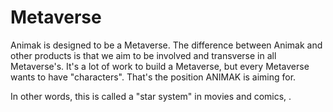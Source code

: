 # Metaverse

Animak is designed to be a Metaverse. The difference between Animak and other products is that we aim to be involved and transverse in all Metaverse's. It's a lot of work to build a Metaverse, but every Metaverse wants to have "characters". That's the position ANIMAK is aiming for.&#x20;

In other words, this is called a "star system" in movies and comics, .
